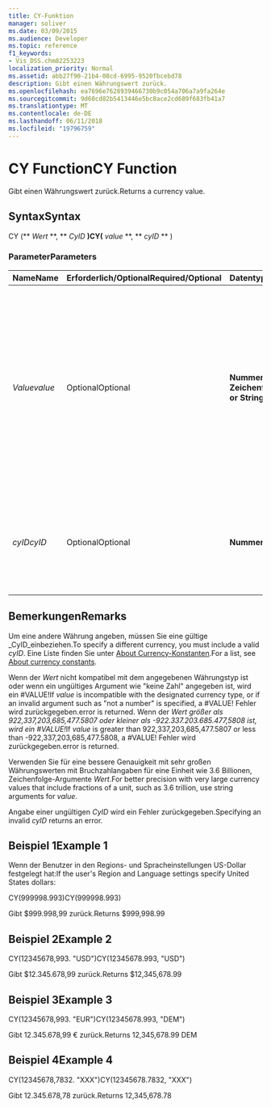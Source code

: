 ```yaml
---
title: CY-Funktion
manager: soliver
ms.date: 03/09/2015
ms.audience: Developer
ms.topic: reference
f1_keywords:
- Vis_DSS.chm82253223
localization_priority: Normal
ms.assetid: abb27f90-21b4-08cd-6995-9520fbcebd78
description: Gibt einen Währungswert zurück.
ms.openlocfilehash: ea7696e7628939466730b9c054a706a7a9fa264e
ms.sourcegitcommit: 9d60cd82b5413446e5bc8ace2cd689f683fb41a7
ms.translationtype: MT
ms.contentlocale: de-DE
ms.lasthandoff: 06/11/2018
ms.locfileid: "19796759"
---
```

# <a name="cy-function"></a><span data-ttu-id="11a36-103">CY Function</span><span class="sxs-lookup"><span data-stu-id="11a36-103">CY Function</span></span>

<span data-ttu-id="11a36-104">Gibt einen Währungswert zurück.</span><span class="sxs-lookup"><span data-stu-id="11a36-104">Returns a currency value.</span></span>
  
## <a name="syntax"></a><span data-ttu-id="11a36-105">Syntax</span><span class="sxs-lookup"><span data-stu-id="11a36-105">Syntax</span></span>

<span data-ttu-id="11a36-106">CY (** *Wert* **, ** *CyID* **)</span><span class="sxs-lookup"><span data-stu-id="11a36-106">CY(** *value* **, ** *cyID* ** )</span></span> 
  
### <a name="parameters"></a><span data-ttu-id="11a36-107">Parameter</span><span class="sxs-lookup"><span data-stu-id="11a36-107">Parameters</span></span>

|<span data-ttu-id="11a36-108">**Name**</span><span class="sxs-lookup"><span data-stu-id="11a36-108">**Name**</span></span>|<span data-ttu-id="11a36-109">**Erforderlich/Optional**</span><span class="sxs-lookup"><span data-stu-id="11a36-109">**Required/Optional**</span></span>|<span data-ttu-id="11a36-110">**Datentyp**</span><span class="sxs-lookup"><span data-stu-id="11a36-110">**Data Type**</span></span>|<span data-ttu-id="11a36-111">**Beschreibung**</span><span class="sxs-lookup"><span data-stu-id="11a36-111">**Description**</span></span>|
|:-----|:-----|:-----|:-----|
| <span data-ttu-id="11a36-112">_Value_</span><span class="sxs-lookup"><span data-stu-id="11a36-112">_value_</span></span> <br/> |<span data-ttu-id="11a36-113">Optional</span><span class="sxs-lookup"><span data-stu-id="11a36-113">Optional</span></span>  <br/> |<span data-ttu-id="11a36-114">**Nummer oder Zeichenfolge**</span><span class="sxs-lookup"><span data-stu-id="11a36-114">**Number or String**</span></span> <br/> |<span data-ttu-id="11a36-115">Eine Zahl oder eine Zeichenfolge, die Währung-spezifischen Formatierung enthält.</span><span class="sxs-lookup"><span data-stu-id="11a36-115">A number or a string that includes currency-specific formatting.</span></span> <span data-ttu-id="11a36-116">Wenn nicht angegeben, wird der Währungswert entsprechend das Währungsformat in die Standardeinstellungen des Systems Region und Sprache formatiert.</span><span class="sxs-lookup"><span data-stu-id="11a36-116">If not specified, the currency value is formatted according to the currency style in the system's Region and Language settings.</span></span>  <br/> |
| <span data-ttu-id="11a36-117">_cyID_</span><span class="sxs-lookup"><span data-stu-id="11a36-117">_cyID_</span></span> <br/> |<span data-ttu-id="11a36-118">Optional</span><span class="sxs-lookup"><span data-stu-id="11a36-118">Optional</span></span>  <br/> |<span data-ttu-id="11a36-119">**Nummer**</span><span class="sxs-lookup"><span data-stu-id="11a36-119">**Number**</span></span> <br/> |<span data-ttu-id="11a36-120">Eine numerische Währung-ID oder eine Zeichenfolge mit drei Zeichen in Anführungszeichen für die Abkürzung ISO 4217.</span><span class="sxs-lookup"><span data-stu-id="11a36-120">A numeric currency ID or a three-character quoted string for the ISO 4217 abbreviation.</span></span>  <br/> |
   
## <a name="remarks"></a><span data-ttu-id="11a36-121">Bemerkungen</span><span class="sxs-lookup"><span data-stu-id="11a36-121">Remarks</span></span>

<span data-ttu-id="11a36-122">Um eine andere Währung angeben, müssen Sie eine gültige _CyID_einbeziehen.</span><span class="sxs-lookup"><span data-stu-id="11a36-122">To specify a different currency, you must include a valid  _cyID_.</span></span> <span data-ttu-id="11a36-123">Eine Liste finden Sie unter [About Currency-Konstanten](about-currency-constants.md).</span><span class="sxs-lookup"><span data-stu-id="11a36-123">For a list, see [About currency constants](about-currency-constants.md).</span></span>
  
<span data-ttu-id="11a36-124">Wenn der _Wert_ nicht kompatibel mit dem angegebenen Währungstyp ist oder wenn ein ungültiges Argument wie "keine Zahl" angegeben ist, wird ein #VALUE!</span><span class="sxs-lookup"><span data-stu-id="11a36-124">If  _value_ is incompatible with the designated currency type, or if an invalid argument such as "not a number" is specified, a #VALUE!</span></span> <span data-ttu-id="11a36-125">Fehler wird zurückgegeben.</span><span class="sxs-lookup"><span data-stu-id="11a36-125">error is returned.</span></span> <span data-ttu-id="11a36-126">Wenn der _Wert größer als 922,337,203,685,477.5807 oder kleiner als -922.337.203.685.477,5808 ist, wird ein #VALUE!_</span><span class="sxs-lookup"><span data-stu-id="11a36-126">If  _value_ is greater than 922,337,203,685,477.5807 or less than -922,337,203,685,477.5808, a #VALUE!</span></span> <span data-ttu-id="11a36-127">Fehler wird zurückgegeben.</span><span class="sxs-lookup"><span data-stu-id="11a36-127">error is returned.</span></span> 
  
<span data-ttu-id="11a36-128">Verwenden Sie für eine bessere Genauigkeit mit sehr großen Währungswerten mit Bruchzahlangaben für eine Einheit wie 3.6 Billionen, Zeichenfolge-Argumente _Wert_.</span><span class="sxs-lookup"><span data-stu-id="11a36-128">For better precision with very large currency values that include fractions of a unit, such as 3.6 trillion, use string arguments for  _value_.</span></span>
  
<span data-ttu-id="11a36-129">Angabe einer ungültigen _CyID_ wird ein Fehler zurückgegeben.</span><span class="sxs-lookup"><span data-stu-id="11a36-129">Specifying an invalid  _cyID_ returns an error.</span></span> 
  
## <a name="example-1"></a><span data-ttu-id="11a36-130">Beispiel 1</span><span class="sxs-lookup"><span data-stu-id="11a36-130">Example 1</span></span>

<span data-ttu-id="11a36-131">Wenn der Benutzer in den Regions- und Spracheinstellungen US-Dollar festgelegt hat:</span><span class="sxs-lookup"><span data-stu-id="11a36-131">If the user's Region and Language settings specify United States dollars:</span></span>
  
<span data-ttu-id="11a36-132">CY(999998.993)</span><span class="sxs-lookup"><span data-stu-id="11a36-132">CY(999998.993)</span></span>
  
<span data-ttu-id="11a36-133">Gibt $999.998,99 zurück.</span><span class="sxs-lookup"><span data-stu-id="11a36-133">Returns $999,998.99</span></span>
  
## <a name="example-2"></a><span data-ttu-id="11a36-134">Beispiel 2</span><span class="sxs-lookup"><span data-stu-id="11a36-134">Example 2</span></span>

<span data-ttu-id="11a36-135">CY(12345678,993. "USD")</span><span class="sxs-lookup"><span data-stu-id="11a36-135">CY(12345678.993, "USD")</span></span>
  
<span data-ttu-id="11a36-136">Gibt $12.345.678,99 zurück.</span><span class="sxs-lookup"><span data-stu-id="11a36-136">Returns $12,345,678.99</span></span>
  
## <a name="example-3"></a><span data-ttu-id="11a36-137">Beispiel 3</span><span class="sxs-lookup"><span data-stu-id="11a36-137">Example 3</span></span>

<span data-ttu-id="11a36-138">CY(12345678,993. "EUR")</span><span class="sxs-lookup"><span data-stu-id="11a36-138">CY(12345678.993, "DEM")</span></span>
  
<span data-ttu-id="11a36-139">Gibt 12.345.678,99 € zurück.</span><span class="sxs-lookup"><span data-stu-id="11a36-139">Returns 12,345,678.99 DEM</span></span>
  
## <a name="example-4"></a><span data-ttu-id="11a36-140">Beispiel 4</span><span class="sxs-lookup"><span data-stu-id="11a36-140">Example 4</span></span>

<span data-ttu-id="11a36-141">CY(12345678,7832. "XXX")</span><span class="sxs-lookup"><span data-stu-id="11a36-141">CY(12345678.7832, "XXX")</span></span>
  
<span data-ttu-id="11a36-142">Gibt 12.345.678,78 zurück.</span><span class="sxs-lookup"><span data-stu-id="11a36-142">Returns 12,345,678.78</span></span>
  

